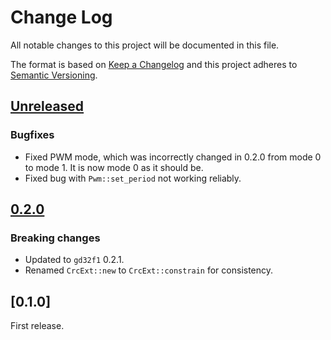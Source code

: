 # Change Log

All notable changes to this project will be documented in this file.

The format is based on [Keep a Changelog](http://keepachangelog.com/)
and this project adheres to [Semantic Versioning](http://semver.org/).

## [Unreleased]

### Bugfixes

- Fixed PWM mode, which was incorrectly changed in 0.2.0 from mode 0 to mode 1. It is now mode 0 as
  it should be.
- Fixed bug with `Pwm::set_period` not working reliably.

## [0.2.0]

### Breaking changes

- Updated to `gd32f1` 0.2.1.
- Renamed `CrcExt::new` to `CrcExt::constrain` for consistency.

## [0.1.0]

First release.

[unreleased]: https://github.com/qwandor/gd32f1x0-hal/compare/0.2.0...HEAD
[0.2.0]: https://github.com/qwandor/gd32f1x0-hal/compare/0.1.0...0.2.0
